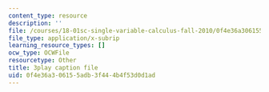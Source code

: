 ```yaml
---
content_type: resource
description: ''
file: /courses/18-01sc-single-variable-calculus-fall-2010/0f4e36a306155adb3f444b4f53d0d1ad_oTTo3qP0Z-I.srt
file_type: application/x-subrip
learning_resource_types: []
ocw_type: OCWFile
resourcetype: Other
title: 3play caption file
uid: 0f4e36a3-0615-5adb-3f44-4b4f53d0d1ad
---
```

